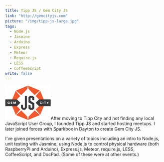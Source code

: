```yaml
---
title: Tipp JS / Gem City JS
link: "http://gemcityjs.com"
picture: "/img/tipp-js-large.jpg"
tags: 
  - Node.js
  - Jasmine
  - Arduino
  - Express
  - Meteor
  - Require.js
  - LESS
  - CoffeeScript
write: false
---
```


<img class="right" src="/img/portfolio/gem-city-js.png" alt="" />After moving to Tipp City and not finding any local JavaScript User Group, I founded Tipp JS and started hosting meetups. I later joined forces with Sparkbox in Dayton to create Gem City JS.

I've given presentations on a variety of topics including an intro to Node.js, unit testing with Jasmine, using Node.js to control physical hardware (both RaspberryPi and Arduino), Express.js, Meteor, require.js, LESS, CoffeeScript, and DocPad. (Some of these were at other events.)